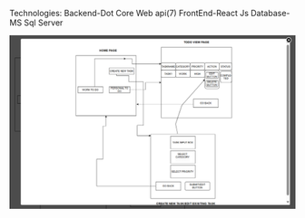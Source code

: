 Technologies:
Backend-Dot Core Web api(7)
FrontEnd-React Js
Database-MS Sql Server


![image alt](https://github.com/manishapalsam/TODOAPP/blob/6c523efacf77af7e0982109c126a0dfc26fc360f/Screenshot%202025-01-09%20032752.png)
